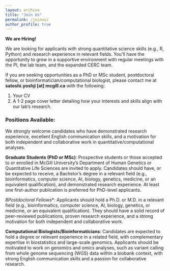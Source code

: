 ```yaml
---
layout: archive
title: "Join Us"
permalink: /joinus/
author_profile: true
---
```


**We are Hiring!**

We are looking for applicants with strong quantitative science skills (e.g., R, Python) and research experience in relevant fields. You'll have the opportunity to grow in a supportive environment with regular meetings with the PI, the lab team, and the expanded CERC team.

If you are seeking opportunities as a PhD or MSc student, postdoctoral fellow, or bioinformatician/computational biologist, please contact me at **satoshi.yoshji [at] mcgill.ca** with the following:
1. Your CV
2. A 1-2 page cover letter detailing how your interests and skills align with our lab’s research.

### Positions Available:

We strongly welcome candidates who have demonstrated research experience, excellent English communication skills, and a motivation for both independent and collaborative work in quantitative/computational analyses.

**Graduate Students (PhD or MSc)**:
Prospective students or those accepted to or enrolled in McGill University’s Department of Human Genetics or Quantitative Life Sciences are invited to apply. Candidates should have, or be expected to receive, a Bachelor’s degree in a relevant field (e.g., bioinformatics, computer science, AI, biology, genetics, medicine, or an equivalent qualification), and demonstrated research experience. At least one first-author publication is preferred for PhD-level applicants.

*8Postdoctoral Fellows**:
Applicants should hold a Ph.D. or M.D. in a relevant field (e.g., bioinformatics, computer science, AI, biology, genetics, or medicine, or an equivalent qualification). They should have a solid record of peer-reviewed publications, proven research experience, and a strong motivation for both independent and collaborative work.

**Computational Biologists/Bioinformaticians**:
Candidates are expected to hold a degree or relevant experience in a related field, with complementary expertise in biostatistics and large-scale genomics. Applicants should be motivated to work on genomics and omics analyses, such as variant calling from whole genome sequencing (WGS) data within a biobank context, with strong English communication skills and a passion for collaborative research.

